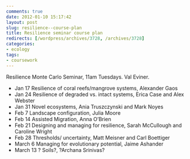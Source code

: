 ```yaml
---
comments: true
date: 2012-01-10 15:17:42
layout: post
slug: resilience--course-plan
title: Resilience seminar course plan
redirects: [/wordpress/archives/3728, /archives/3728]
categories:
- ecology
tags: 
- coursework
---
```


Resilience Monte Carlo Seminar, 11am Tuesdays. Val Eviner.  


* Jan 17 Resilience of coral reefs/mangrove systems, Alexander Gaos
* Jan 24 Resilience of degraded vs. intact systems, Erica Case and Alex Webster
* Jan 31 Novel ecosystems, Ania Truszczynski and Mark Noyes
* Feb 7 Landscape configuration, Julia Moore
* Feb 14 Assisted Migration, Anna O’Brien
* Feb 21 Designing and managing for resilience, Sarah McCullough and Caroline Wright
* Feb 28 Thresholds/ uncertainty, Matt Meisner and Carl Boettiger
* March 6 Managing for evolutionary potential, Jaime Ashander
* March 13 ? Soils?, ?Archana Srinivas?

